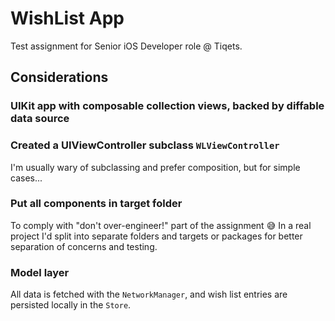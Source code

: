 # WishList App
Test assignment for Senior iOS Developer role @ Tiqets.

## Considerations

### UIKit app with composable collection views, backed by diffable data source

### Created a UIViewController subclass `WLViewController`

I'm usually wary of subclassing and prefer composition, but for simple cases... 

### Put all components in target folder

To comply with "don't over-engineer!" part of the assignment 😅 In a real project I'd split into separate folders and targets or packages for better separation of concerns and testing.

### Model layer

All data is fetched with the `NetworkManager`, and wish list entries are persisted locally in the `Store`. 
